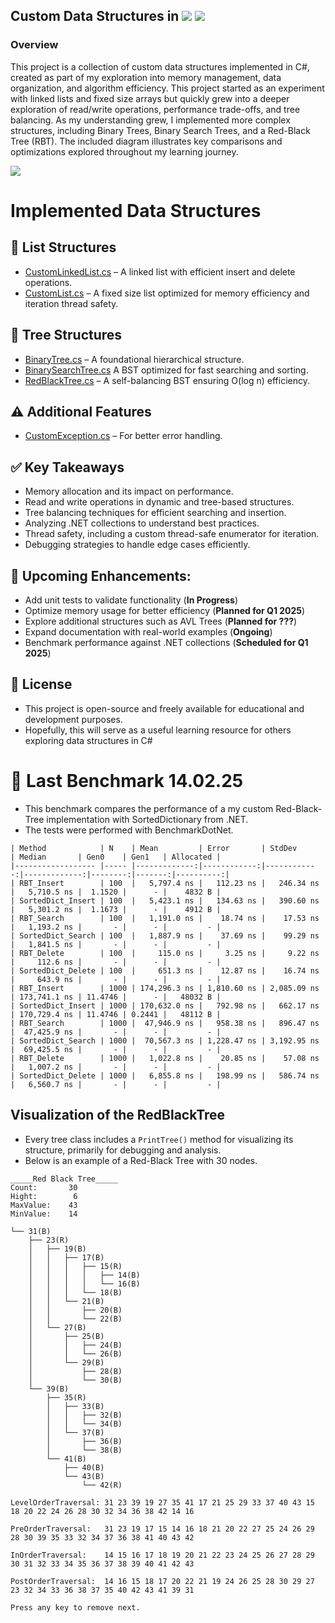 ## Custom Data Structures in <img src="https://img.shields.io/badge/-C%23-239120?style=plastic&logo=csharp&logoColor=black"> <img src="https://img.shields.io/badge/-.NET-512BD4?style=plastic&logo=dotnet&logoColor=black">
### Overview
This project is a collection of custom data structures implemented in C#, created as part of my exploration into memory management, data organization, and algorithm efficiency.
This project started as an experiment with linked lists and fixed size arrays but quickly grew into a deeper exploration of read/write operations, performance trade-offs, and tree balancing.
As my understanding grew, I implemented more complex structures, including Binary Trees, Binary Search Trees, and a Red-Black Tree (RBT).
The included diagram illustrates key comparisons and optimizations explored throughout my learning journey.

![](https://github.com/0xD4nny/Datastructures/releases/download/v1.0.0/Datastructures.png)

# Implemented Data Structures

## 📃 List Structures
- [CustomLinkedList.cs](https://github.com/0xD4nny/Datastructures/blob/main/Datastructures/CustomLinkedList.cs) – A linked list with efficient insert and delete operations.
- [CustomList.cs](https://github.com/0xD4nny/Datastructures/blob/main/Datastructures/CustomList.cs) – A fixed size list optimized for memory efficiency and iteration thread safety.

## 🌳 Tree Structures
- [BinaryTree.cs](https://github.com/0xD4nny/Datastructures/blob/main/Datastructures/BinaryTree.cs) – A foundational hierarchical structure.
- [BinarySearchTree.cs](https://github.com/0xD4nny/Datastructures/blob/main/Datastructures/BinarySearchTree.cs) A BST optimized for fast searching and sorting.
- [RedBlackTree.cs](https://github.com/0xD4nny/Datastructures/blob/main/Datastructures/RedBlackTree.cs) – A self-balancing BST ensuring O(log n) efficiency.

## ⚠️ Additional Features
- [CustomException.cs](https://github.com/0xD4nny/Datastructures/blob/main/Datastructures/CustomExceptions.cs) – For better error handling.

## ✅ Key Takeaways
- Memory allocation and its impact on performance.
- Read and write operations in dynamic and tree-based structures.
- Tree balancing techniques for efficient searching and insertion.
- Analyzing .NET collections to understand best practices.
- Thread safety, including a custom thread-safe enumerator for iteration.
- Debugging strategies to handle edge cases efficiently.
  
## 🚀 Upcoming Enhancements:
- Add unit tests to validate functionality (**In Progress**)
- Optimize memory usage for better efficiency (**Planned for Q1 2025**)
- Explore additional structures such as AVL Trees (**Planned for ???**)
- Expand documentation with real-world examples (**Ongoing**)
- Benchmark performance against .NET collections (**Scheduled for Q1 2025**)

## 📖 License
- This project is open-source and freely available for educational and development purposes.
- Hopefully, this will serve as a useful learning resource for others exploring data structures in C#


# 🚀 Last Benchmark 14.02.25
- This benchmark compares the performance of a my custom Red-Black-Tree implementation with SortedDictionary from .NET. 
- The tests were performed with BenchmarkDotNet.
```
| Method            | N    | Mean         | Error       | StdDev      | Median       | Gen0    | Gen1   | Allocated |
|------------------ |----- |-------------:|------------:|------------:|-------------:|--------:|-------:|----------:|
| RBT_Insert        | 100  |   5,797.4 ns |   112.23 ns |   246.34 ns |   5,710.5 ns |  1.1520 |      - |    4832 B |
| SortedDict_Insert | 100  |   5,423.1 ns |   134.63 ns |   390.60 ns |   5,301.2 ns |  1.1673 |      - |    4912 B |
| RBT_Search        | 100  |   1,191.0 ns |    18.74 ns |    17.53 ns |   1,193.2 ns |       - |      - |         - |
| SortedDict_Search | 100  |   1,887.9 ns |    37.69 ns |    99.29 ns |   1,841.5 ns |       - |      - |         - |
| RBT_Delete        | 100  |     115.0 ns |     3.25 ns |     9.22 ns |     112.6 ns |       - |      - |         - |
| SortedDict_Delete | 100  |     651.3 ns |    12.87 ns |    16.74 ns |     643.9 ns |       - |      - |         - |
| RBT_Insert        | 1000 | 174,296.3 ns | 1,810.60 ns | 2,085.09 ns | 173,741.1 ns | 11.4746 |      - |   48032 B |
| SortedDict_Insert | 1000 | 170,632.0 ns |   792.98 ns |   662.17 ns | 170,729.4 ns | 11.4746 | 0.2441 |   48112 B |
| RBT_Search        | 1000 |  47,946.9 ns |   958.38 ns |   896.47 ns |  47,425.9 ns |       - |      - |         - |
| SortedDict_Search | 1000 |  70,567.3 ns | 1,228.47 ns | 3,192.95 ns |  69,425.5 ns |       - |      - |         - |
| RBT_Delete        | 1000 |   1,022.8 ns |    20.85 ns |    57.08 ns |   1,007.2 ns |       - |      - |         - |
| SortedDict_Delete | 1000 |   6,855.8 ns |   198.99 ns |   586.74 ns |   6,560.7 ns |       - |      - |         - |
```

## Visualization of the RedBlackTree
- Every tree class includes a `PrintTree()` method for visualizing its structure, primarily for debugging and analysis. 
- Below is an example of a Red-Black Tree with 30 nodes.

```
_____Red Black Tree_____
Count:       30
Hight:        6
MaxValue:    43
MinValue:    14

└── 31(B)
    ├── 23(R)
    │   ├── 19(B)
    │   │   ├── 17(B)
    │   │   │   ├── 15(R)
    │   │   │   │   ├── 14(B)
    │   │   │   │   └── 16(B)
    │   │   │   └── 18(B)
    │   │   └── 21(B)
    │   │       ├── 20(B)
    │   │       └── 22(B)
    │   └── 27(B)
    │       ├── 25(B)
    │       │   ├── 24(B)
    │       │   └── 26(B)
    │       └── 29(B)
    │           ├── 28(B)
    │           └── 30(B)
    └── 39(B)
        ├── 35(R)
        │   ├── 33(B)
        │   │   ├── 32(B)
        │   │   └── 34(B)
        │   └── 37(B)
        │       ├── 36(B)
        │       └── 38(B)
        └── 41(B)
            ├── 40(B)
            └── 43(B)
                └── 42(R)

LevelOrderTraversal: 31 23 39 19 27 35 41 17 21 25 29 33 37 40 43 15 18 20 22 24 26 28 30 32 34 36 38 42 14 16

PreOrderTraversal:   31 23 19 17 15 14 16 18 21 20 22 27 25 24 26 29 28 30 39 35 33 32 34 37 36 38 41 40 43 42

InOrderTraversal:    14 15 16 17 18 19 20 21 22 23 24 25 26 27 28 29 30 31 32 33 34 35 36 37 38 39 40 41 42 43

PostOrderTraversal:  14 16 15 18 17 20 22 21 19 24 26 25 28 30 29 27 23 32 34 33 36 38 37 35 40 42 43 41 39 31

Press any key to remove next.
```
